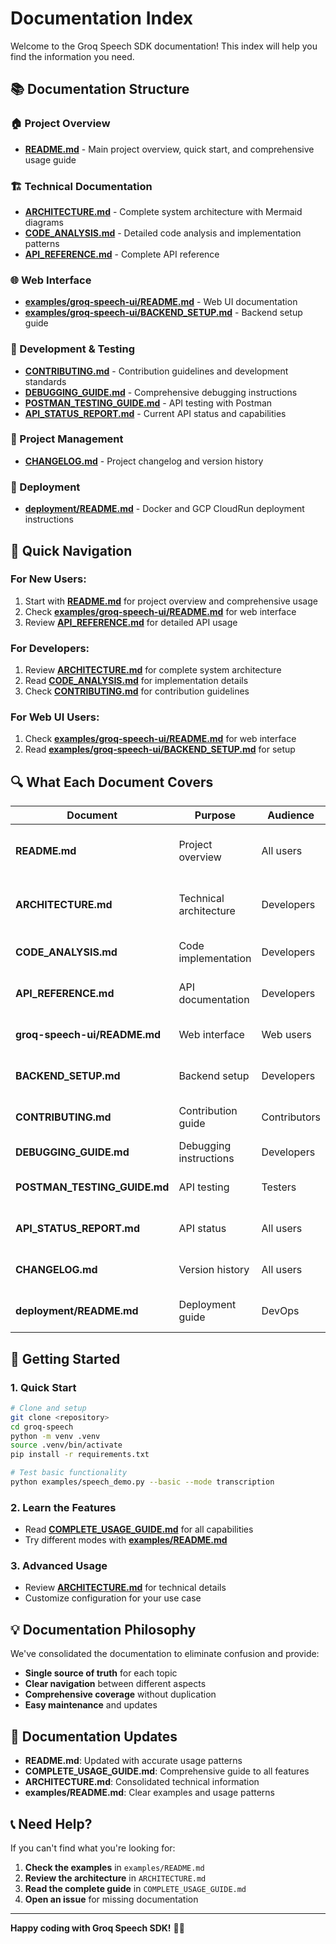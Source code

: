 # Documentation Index

Welcome to the Groq Speech SDK documentation! This index will help you find the information you need.

## 📚 **Documentation Structure**

### **🏠 Project Overview**
- **[README.md](../README.md)** - Main project overview, quick start, and comprehensive usage guide

### **🏗️ Technical Documentation**
- **[ARCHITECTURE.md](ARCHITECTURE.md)** - Complete system architecture with Mermaid diagrams
- **[CODE_ANALYSIS.md](CODE_ANALYSIS.md)** - Detailed code analysis and implementation patterns
- **[API_REFERENCE.md](../groq_speech/API_REFERENCE.md)** - Complete API reference

### **🌐 Web Interface**
- **[examples/groq-speech-ui/README.md](../examples/groq-speech-ui/README.md)** - Web UI documentation
- **[examples/groq-speech-ui/BACKEND_SETUP.md](../examples/groq-speech-ui/BACKEND_SETUP.md)** - Backend setup guide

### **🔧 Development & Testing**
- **[CONTRIBUTING.md](CONTRIBUTING.md)** - Contribution guidelines and development standards
- **[DEBUGGING_GUIDE.md](DEBUGGING_GUIDE.md)** - Comprehensive debugging instructions
- **[POSTMAN_TESTING_GUIDE.md](POSTMAN_TESTING_GUIDE.md)** - API testing with Postman
- **[API_STATUS_REPORT.md](API_STATUS_REPORT.md)** - Current API status and capabilities

### **📝 Project Management**
- **[CHANGELOG.md](CHANGELOG.md)** - Project changelog and version history

### **🚀 Deployment**
- **[deployment/README.md](../deployment/README.md)** - Docker and GCP CloudRun deployment instructions

## 🎯 **Quick Navigation**

### **For New Users:**
1. Start with **[README.md](../README.md)** for project overview and comprehensive usage
2. Check **[examples/groq-speech-ui/README.md](../examples/groq-speech-ui/README.md)** for web interface
3. Review **[API_REFERENCE.md](../groq_speech/API_REFERENCE.md)** for detailed API usage

### **For Developers:**
1. Review **[ARCHITECTURE.md](ARCHITECTURE.md)** for complete system architecture
2. Read **[CODE_ANALYSIS.md](../CODE_ANALYSIS.md)** for implementation details
3. Check **[CONTRIBUTING.md](../CONTRIBUTING.md)** for contribution guidelines

### **For Web UI Users:**
1. Check **[examples/groq-speech-ui/README.md](../examples/groq-speech-ui/README.md)** for web interface
2. Read **[examples/groq-speech-ui/BACKEND_SETUP.md](../examples/groq-speech-ui/BACKEND_SETUP.md)** for setup

## 🔍 **What Each Document Covers**

| Document | Purpose | Audience | Content |
|----------|---------|----------|---------|
| **README.md** | Project overview | All users | Quick start, features, comprehensive usage |
| **ARCHITECTURE.md** | Technical architecture | Developers | System design, data flow, Mermaid diagrams |
| **CODE_ANALYSIS.md** | Code implementation | Developers | Detailed code analysis, patterns |
| **API_REFERENCE.md** | API documentation | Developers | Complete API reference, methods |
| **groq-speech-ui/README.md** | Web interface | Web users | UI features, usage instructions |
| **BACKEND_SETUP.md** | Backend setup | Developers | Server configuration, deployment |
| **CONTRIBUTING.md** | Contribution guide | Contributors | Development setup, guidelines |
| **DEBUGGING_GUIDE.md** | Debugging instructions | Developers | Debug setup, troubleshooting |
| **POSTMAN_TESTING_GUIDE.md** | API testing | Testers | Postman collection, test scenarios |
| **API_STATUS_REPORT.md** | API status | All users | Current capabilities, limitations |
| **CHANGELOG.md** | Version history | All users | Changes, updates, releases |
| **deployment/README.md** | Deployment guide | DevOps | Docker, GCP CloudRun deployment |

## 🚀 **Getting Started**

### **1. Quick Start**
```bash
# Clone and setup
git clone <repository>
cd groq-speech
python -m venv .venv
source .venv/bin/activate
pip install -r requirements.txt

# Test basic functionality
python examples/speech_demo.py --basic --mode transcription
```

### **2. Learn the Features**
- Read **[COMPLETE_USAGE_GUIDE.md](COMPLETE_USAGE_GUIDE.md)** for all capabilities
- Try different modes with **[examples/README.md](../examples/README.md)**

### **3. Advanced Usage**
- Review **[ARCHITECTURE.md](ARCHITECTURE.md)** for technical details
- Customize configuration for your use case

## 💡 **Documentation Philosophy**

We've consolidated the documentation to eliminate confusion and provide:

- **Single source of truth** for each topic
- **Clear navigation** between different aspects
- **Comprehensive coverage** without duplication
- **Easy maintenance** and updates

## 🔄 **Documentation Updates**

- **README.md**: Updated with accurate usage patterns
- **COMPLETE_USAGE_GUIDE.md**: Comprehensive guide to all features
- **ARCHITECTURE.md**: Consolidated technical information
- **examples/README.md**: Clear examples and usage patterns

## 📞 **Need Help?**

If you can't find what you're looking for:

1. **Check the examples** in `examples/README.md`
2. **Review the architecture** in `ARCHITECTURE.md`
3. **Read the complete guide** in `COMPLETE_USAGE_GUIDE.md`
4. **Open an issue** for missing documentation

---

**Happy coding with Groq Speech SDK!** 🎤✨
